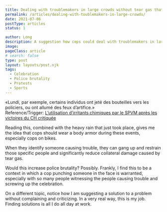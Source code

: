 ```yaml
---
title: Dealing with troublemakers in large crowds without tear gas that cause collateral damage
permalink: /articles/dealing-with-toublemakers-in-large-crowds/
date: 2021-07-06
postType: articles
status: 1

author: Long
description: A suggestion how cops could deal with troublemakers in large crowds without tear gas that cause collateral damage.
image: 
pageClass: article
# search: false
type: post
layout: layouts/post.njk
tags:
  - Celebration
  - Police brutality
  - Protests
  - Sports
---
```


«Lundi, par exemple, certains individus ont jeté des bouteilles vers les policiers, ou ont allumé des feux d’artifice.»<br>
Reference/Trigger: <a href="https://journalmetro.com/actualites/2665014/canadiens-lutilisation-dirritants-chimiques-par-le-spvm-critiquee/" target="_blank">L’utilisation d’irritants chimiques par le SPVM après les victoires du CH critiquée</a>

Reading this, combined with the heavy rain that just took place, gives me the idea that cops should wear a body armor during these events, especially cops on bikes.

When they identify someone causing trouble, they can gang up and restrain those specific people and significantly reduce collateral damage caused by tear gas.

Would this increase police brutality? Possibly. Frankly, I find this to be a context in which a cop punching someone in the face is warranted, especially with so many people witnessing the people causing trouble and screwing up the celebration.

On a different topic, notice how I am suggesting a solution to a problem without complaining and criticizing. In a very real way, this is my job. Finding solutions is all I do all day at work.
